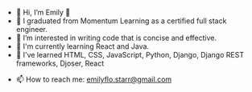 - 👋 Hi, I’m Emily 🌟
- 🌱 I graduated from Momentum Learning as a certified full stack engineer.
- 👀 I’m interested in writing code that is concise and effective.
- 🐛 I'm currently learning React and Java.
- 🦋 I've learned HTML, CSS, JavaScript, Python, Django, Django REST frameworks, Djoser, React
<!-- - 💞️ I’m looking to collaborate on ... -->
- 📫 How to reach me: emilyflo.starr@gmail.com

<!---
emilyflo/emilyflo is a ✨ special ✨ repository because its `README.md` (this file) appears on your GitHub profile.
You can click the Preview link to take a look at your changes.
--->
